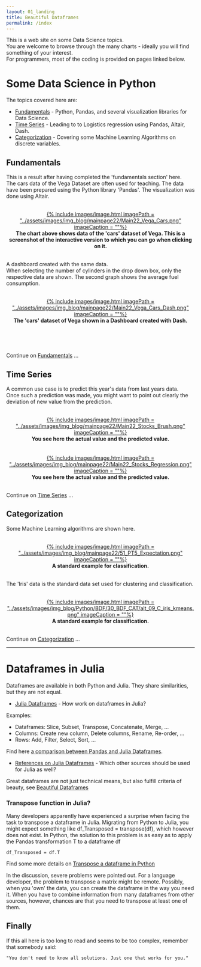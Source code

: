 ```yaml
---
layout: 01_landing
title: Beautiful Dataframes
permalink: /index
---
```



This is a web site on some Data Science topics.<br>
You are welcome to browse through the many charts - ideally you will find something of your interest.<br>
For programmers, most of the coding is provided on pages linked below.<br>

# Some Data Science in Python

The topics covered here are:

- [Fundamentals](fundamentals) - Python, Pandas, and several visualization libraries for Data Science.
- [Time Series](time_series_overview) - Leading to to Logistics regression using Pandas, Altair, Dash.
- [Categorization](cat_story) - Covering some Machine Learning Algorithms on discrete variables.


## Fundamentals

This is a result after having completed the 'fundamentals section' here. <br>
The cars data of the Vega Dataset are often used for teaching.
The data have been prepared using the Python library 'Pandas'.
The visualization was done using Altair.

<br>
<center>
<a href="vega_cars_multi_selection">
{% include images/image.html imagePath = "../assets/images/img_blog/mainpage22/Main22_Vega_Cars.png" imageCaption =  ""%}
</a>
<br><b>
The chart above shows data of the 'cars' dataset of Vega. This is a screenshot of the interactive version to which you can go when clicking on it.
 </b><br>
</center>
<br>

A dashboard created with the same data.<br>
When selecting the number of cylinders in the drop down box, only the respective data are shown. The second graph shows the average fuel consumption.

<br>
<center>
<a href="dash_overview">
{% include images/image.html imagePath = "../assets/images/img_blog/mainpage22/Main22_Vega_Cars_Dash.png" imageCaption =  ""%}
</a>
<br><b>
The 'cars' dataset of Vega shown in a Dashboard created with Dash.
 
</b><br>
</center>
<br>

Continue on [Fundamentals](fundamentals) ... 


## Time Series

A common use case is to predict this year's data from last years data. <br>
Once such a prediction was made, you might want to point out clearly the deviation of new value from the prediction. 

<br>
<center>
<a href="time_series_brush">
{% include images/image.html imagePath = "../assets/images/img_blog/mainpage22/Main22_Stocks_Brush.png" imageCaption =  ""%}
</a>
<br><b>
You see here the actual value and the predicted value. 
</b><br>
</center>
<br>


<br>
<center>
<a href="time_series_regression">
{% include images/image.html imagePath = "../assets/images/img_blog/mainpage22/Main22_Stocks_Regression.png" imageCaption =  ""%}
</a>
<br><b>
You see here the actual value and the predicted value. 
</b><br>
</center>
<br>

Continue on [Time Series](time_series_overview) ...


## Categorization

Some Machine Learning algorithms are shown here.<br>

<br>
<center>
<a href="cat_overview">
{% include images/image.html imagePath = "../assets/images/img_blog/mainpage22/51_PT5_Expectation.png" imageCaption =  ""%}
</a>
<br><b>
A standard example for classification.
</b><br>
</center>
<br>


The 'Iris' data is the standard data set used for clustering and classification.

<br>
<center>
<a href="cat_kmeans">
{% include images/image.html imagePath = "../assets/images/img_blog/Python/BDF/30_BDF_CAT/alt_09_C_iris_kmeans.png" imageCaption =  ""%}
</a>
<br><b>
A standard example for classification.
</b><br>
</center>
<br>

Continue on [Categorization](cat_overview) ... 

---


# Dataframes in Julia

Dataframes are available in both Python and Julia. They share similarities, but they are not equal. 

- [Julia Dataframes](julia_df) - How work on dataframes in Julia?

Examples:
- Dataframes: Slice, Subset, Transpose, Concatenate, Merge, ...
- Columns: Create new column, Delete columns, Rename, Re-order, ...
- Rows: Add, Filter, Select, Sort, ...

Find here [a comparison between Pandas and Julia Dataframes]().

- [References on Julia Dataframes](julia_references) - Which other sources should be used for Julia as well?

Great dataframes are not just technical means, but also fulfill criteria of beauty, see [Beautiful Dataframes](beautiful_dataframes)



### Transpose function in Julia?

Many developers apparently have experienced a surprise when facing the task to transpose a dataframe in Julia. 
Migrating from Python to Julia, you might expect something like df_Transposed = transpose(df), which however does not exist.
In Python, the solution to this problem is as easy as to apply the Pandas transformation T to a dataframe df

>
    df_Transposed = df.T

Find some more details on [Transpose a dataframe in Python](pandas_transpose)

In the discussion, severe problems were pointed out. For a language developer, the problem to transpose a matrix might be remote. Possibly, when you 'own' the data, you can create the dataframe in the way you need it. When you have to combine information from many dataframes from other sources, however, chances are that you need to transpose at least one of them.



## Finally

If this all here is too long to read and seems to be too complex, remember that somebody said:

>
    "You don't need to know all solutions. Just one that works for you."
    